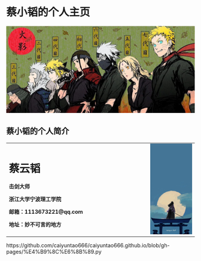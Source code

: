 # 蔡小韬的个人主页
![看看就行](/火影.jpg)
## 蔡小韬的个人简介
<table border="0">
  <tr>
    <td width="75%">
      <h1>蔡云韬</h1>
      <p><b>击剑大师</b></p>
      <p><b>浙江大学宁波理工学院</b></p>
      <p><b>邮箱：1113673221@qq.com</b></p>
      <p><b>地址：妙不可言的地方</b></p>
    </td>
    <td width="25%">
      <img src="/鬼灭.jpg" width="100%">      
    </td>
  </tr>
</table> 
https://github.com/caiyuntao666/caiyuntao666.github.io/blob/gh-pages/%E4%B9%8C%E6%8B%89.py
